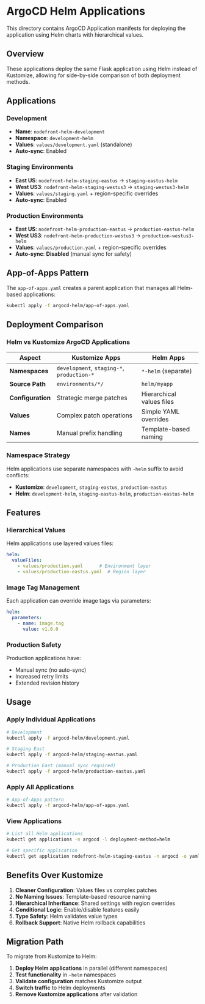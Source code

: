 # ArgoCD Helm Applications

This directory contains ArgoCD Application manifests for deploying the application using Helm charts with hierarchical values.

## Overview

These applications deploy the same Flask application using Helm instead of Kustomize, allowing for side-by-side comparison of both deployment methods.

## Applications

### Development
- **Name**: `nodefront-helm-development`
- **Namespace**: `development-helm`
- **Values**: `values/development.yaml` (standalone)
- **Auto-sync**: Enabled

### Staging Environments
- **East US**: `nodefront-helm-staging-eastus` → `staging-eastus-helm`
- **West US3**: `nodefront-helm-staging-westus3` → `staging-westus3-helm`
- **Values**: `values/staging.yaml` + region-specific overrides
- **Auto-sync**: Enabled

### Production Environments
- **East US**: `nodefront-helm-production-eastus` → `production-eastus-helm`
- **West US3**: `nodefront-helm-production-westus3` → `production-westus3-helm`
- **Values**: `values/production.yaml` + region-specific overrides
- **Auto-sync**: **Disabled** (manual sync for safety)

## App-of-Apps Pattern

The `app-of-apps.yaml` creates a parent application that manages all Helm-based applications:

```bash
kubectl apply -f argocd-helm/app-of-apps.yaml
```

## Deployment Comparison

### Helm vs Kustomize ArgoCD Applications

| Aspect | Kustomize Apps | Helm Apps |
|--------|---------------|-----------|
| **Namespaces** | `development`, `staging-*`, `production-*` | `*-helm` (separate) |
| **Source Path** | `environments/*/` | `helm/myapp` |
| **Configuration** | Strategic merge patches | Hierarchical values files |
| **Values** | Complex patch operations | Simple YAML overrides |
| **Names** | Manual prefix handling | Template-based naming |

### Namespace Strategy

Helm applications use separate namespaces with `-helm` suffix to avoid conflicts:

- **Kustomize**: `development`, `staging-eastus`, `production-eastus`
- **Helm**: `development-helm`, `staging-eastus-helm`, `production-eastus-helm`

## Features

### Hierarchical Values
Helm applications use layered values files:
```yaml
helm:
  valueFiles:
    - values/production.yaml      # Environment layer
    - values/production-eastus.yaml  # Region layer
```

### Image Tag Management
Each application can override image tags via parameters:
```yaml
helm:
  parameters:
    - name: image.tag
      value: v1.0.0
```

### Production Safety
Production applications have:
- Manual sync (no auto-sync)
- Increased retry limits
- Extended revision history

## Usage

### Apply Individual Applications
```bash
# Development
kubectl apply -f argocd-helm/development.yaml

# Staging East
kubectl apply -f argocd-helm/staging-eastus.yaml

# Production East (manual sync required)
kubectl apply -f argocd-helm/production-eastus.yaml
```

### Apply All Applications
```bash
# App-of-Apps pattern
kubectl apply -f argocd-helm/app-of-apps.yaml
```

### View Applications
```bash
# List all Helm applications
kubectl get applications -n argocd -l deployment-method=helm

# Get specific application
kubectl get application nodefront-helm-staging-eastus -n argocd -o yaml
```

## Benefits Over Kustomize

1. **Cleaner Configuration**: Values files vs complex patches
2. **No Naming Issues**: Template-based resource naming
3. **Hierarchical Inheritance**: Shared settings with region overrides
4. **Conditional Logic**: Enable/disable features easily
5. **Type Safety**: Helm validates value types
6. **Rollback Support**: Native Helm rollback capabilities

## Migration Path

To migrate from Kustomize to Helm:

1. **Deploy Helm applications** in parallel (different namespaces)
2. **Test functionality** in `-helm` namespaces
3. **Validate configuration** matches Kustomize output
4. **Switch traffic** to Helm deployments
5. **Remove Kustomize applications** after validation